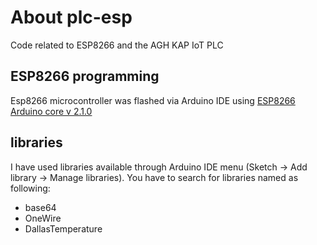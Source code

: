 # About plc-esp
Code related to ESP8266 and the AGH KAP IoT PLC

## ESP8266 programming
Esp8266 microcontroller was flashed via Arduino IDE using [ESP8266 Arduino core v 2.1.0](https://github.com/esp8266/Arduino)

## libraries
I have used libraries available through Arduino IDE menu (Sketch -> Add library -> Manage libraries). You have to search for libraries named as following:
* base64
* OneWire
* DallasTemperature

